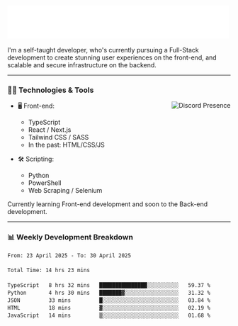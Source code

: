 <img src="assets/wave.svg" alt=":wave:" />

I'm a self-taught developer, who's currently pursuing a Full-Stack development to create stunning user experiences on the front-end, and scalable and secure infrastructure on the backend.

---

### 🧑‍💻 Technologies & Tools

<a href="https://discord.com/users/414304208649453568" target="_blank" rel="nofollow">
   <img src="https://lanyard-profile-readme.vercel.app/api/414304208649453568?idleMessage=Probably%20doing%20something%20else..." alt="Discord Presence" align="right">
</a>

- 🖥️ Front-end:

  - TypeScript
  - React / Next.js
  - Tailwind CSS / SASS
  - In the past: HTML/CSS/JS

- 🛠 Scripting:

  - Python
  - PowerShell
  - Web Scraping / Selenium

Currently learning Front-end development and soon to the Back-end development.

---

### 📊 Weekly Development Breakdown

<!--START_SECTION:waka-->

```txt
From: 23 April 2025 - To: 30 April 2025

Total Time: 14 hrs 23 mins

TypeScript   8 hrs 32 mins   ███████████████░░░░░░░░░░   59.37 %
Python       4 hrs 30 mins   ███████▓░░░░░░░░░░░░░░░░░   31.32 %
JSON         33 mins         █░░░░░░░░░░░░░░░░░░░░░░░░   03.84 %
HTML         18 mins         ▓░░░░░░░░░░░░░░░░░░░░░░░░   02.19 %
JavaScript   14 mins         ▒░░░░░░░░░░░░░░░░░░░░░░░░   01.68 %
```

<!--END_SECTION:waka-->
